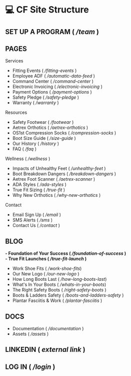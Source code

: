 #  💻 **CF Site Structure**

## **SET UP A PROGRAM** ( */team* )

## **PAGES**
Services
- Fitting Events ( */fitting-events* )
- Employee ADF ( */automatic-data-feed* )
- Command Center ( */command-center* )
- Electronic Invoicing ( */electronic-invoicing* )
- Payment Options ( */payment-options* )
- Safety Pledge ( */safety-pledge* )
- Warranty ( */warranty* )

Resources
- Safety Footwear ( */footwear* )
- Aetrex Orthotics ( */aetrex-orthotics* )
- OS1st Compression Socks ( */compression-socks* )
- Boot Size Guide ( */size-guide* )
- Our History ( */history* )
- FAQ ( */faq* )

Wellness ( */wellness* )
- Impacts of Unhealthy Feet ( */unhealthy-feet* )
- Boot Breakdown Dangers ( */breakdown-dangers* )
- Aetrex Foot Scanner ( */aetrex-scanner* )
- ADA Styles ( */ada-styles* )
- True Fit Sizing ( */true-fit* )
- Why New Orthotics ( */why-new-orthotics* )

Contact
- Email Sign Up ( */email* )
- SMS Alerts ( */sms* )
- Contact Us ( */contact* )

## **BLOG**
**- Foundation of Your Success ( */foundation-of-success* )**  
**- True Fit Launches ( */true-fit-launch* )**
- Work Shoe Fits ( */work-shoe-fits*)
- Our New Logo ( */our-new-logo* )
- How Long Boots Last ( */how-long-boots-last*)
- What's In Your Boots ( */whats-in-your-boots*)
- The Right Safety Boots ( */right-safety-boots* )
- Boots & Ladders Safety ( */boots-and-ladders-safety* )
- Plantar Fasciitis & Work ( */plantar-fasciitis* )

## **DOCS**
- Documentation ( */documentation* )  
- Assets ( */assets* )

## **LINKEDIN** ( *external link* )

## **LOG IN** ( */login* )